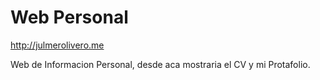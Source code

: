 Web Personal
============

http://julmerolivero.me

Web de Informacion Personal, desde aca mostraria el CV y mi Protafolio.
